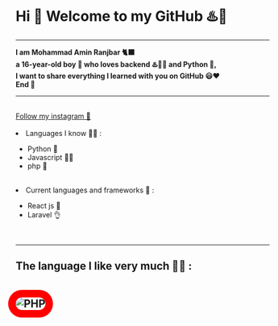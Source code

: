 <html>
<h1> Hi 👋 Welcome to my GitHub ♨️🕺 </h1>
<hr>
<b>
I am Mohammad Amin Ranjbar 🐈‍⬛
<br>
a 16-year-old boy 👦 who loves backend ♨️👨‍💻 and Python 🐍, 
<br>
I want to share everything I learned with you on GitHub 😃❤
<br>
End 🌹
</b>
<hr>
<br>
<a href="https://instagram.com/xdeveloper2022">Follow my instagram 🤍</a>
<br>
<br>
<li>Languages ​​I know 👨‍💻 :</li>
<ul>
<li>Python 🐍</li>
<li>Javascript 👨‍🔧</li>
<li>php 🐘</li>
</ul>
<br>
<li>Current languages ​​and frameworks 🦄 :</li>
<ul>
<li>React js 🤯</li>
<li>Laravel 👌</li>
</ul>
<br>
<hr>
<h2> The language I like very much 🤩😍 :
<br>
<br>
<br>
<img style="border-radius:30px; box-shadow:red 0px 0px 0px 15px" alt="PHP" src="https://static.radib.com/uploadcenter/upload/838354558php-programming-language.jpg"></img>
</html>

